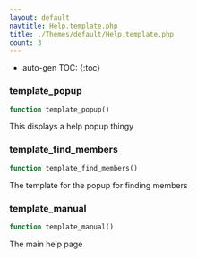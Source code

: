```yaml
---
layout: default
navtitle: Help.template.php
title: ./Themes/default/Help.template.php
count: 3
---
```

* auto-gen TOC:
{:toc}
### template_popup

```php
function template_popup()
```
This displays a help popup thingy



### template_find_members

```php
function template_find_members()
```
The template for the popup for finding members



### template_manual

```php
function template_manual()
```
The main help page



